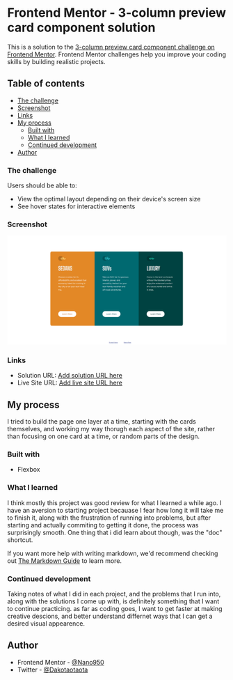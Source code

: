 # Frontend Mentor - 3-column preview card component solution

This is a solution to the [3-column preview card component challenge on Frontend Mentor](https://www.frontendmentor.io/challenges/3column-preview-card-component-pH92eAR2-). Frontend Mentor challenges help you improve your coding skills by building realistic projects. 

## Table of contents

  - [The challenge](#the-challenge)
  - [Screenshot](#screenshot)
  - [Links](#links)
- [My process](#my-process)
  - [Built with](#built-with)
  - [What I learned](#what-i-learned)
  - [Continued development](#continued-development)
- [Author](#author)

### The challenge

Users should be able to:

- View the optimal layout depending on their device's screen size
- See hover states for interactive elements

### Screenshot

![](./Screenshot%202022-04-18%20182920.png)

### Links

- Solution URL: [Add solution URL here](https://your-solution-url.com)
- Live Site URL: [Add live site URL here](https://nano950.github.io/3-column-card/#)

## My process
I tried to build the page one layer at a time, starting with the cards themselves, and working my way thorugh each aspect of the site, rather than focusing on one card at a time, or random parts of the design.


### Built with

- Flexbox

### What I learned

I think mostly this project was good review for what I learned a while ago. I have an aversion to starting project becauase I fear how long it will take me to finish it, along with the frustration of running into problems, but after starting and actually commiting to getting it done, the process was surprisingly smooth. One thing that i did learn about though, was the "doc" shortcut. 

If you want more help with writing markdown, we'd recommend checking out [The Markdown Guide](https://www.markdownguide.org/) to learn more.

### Continued development

Taking notes of what I did in each project, and the problems that I run into, along with the solutions I come up with, is definitely something that I want to continue practicing. as far as coding goes, I want to get faster at making creative descions, and better understand differnet ways that I can get a desired visual appearence. 

## Author

- Frontend Mentor - [@Nano950](https://www.frontendmentor.io/profile/Nano950)
- Twitter - [@Dakotaotaota](https://twitter.com/Dakotaotaota)
